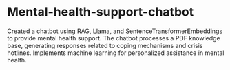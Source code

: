 # Mental-health-support-chatbot
Created a chatbot using RAG, Llama, and  SentenceTransformerEmbeddings to provide mental health support. The chatbot processes a PDF knowledge  base, generating responses related to coping mechanisms and crisis hotlines. Implements machine learning for  personalized assistance in mental health.
